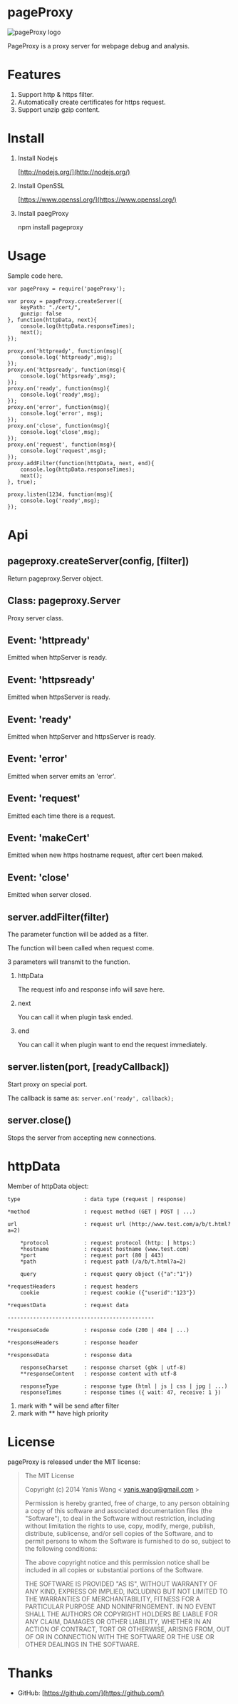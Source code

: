 pageProxy
=======================

![pageProxy logo](https://raw.github.com/yaniswang/pageProxy/master/logo.png)

PageProxy is a proxy server for webpage debug and analysis.

Features
=======================

1. Support http & https filter.
2. Automatically create certificates for https request.
3. Support unzip gzip content.

Install
=======================

1. Install Nodejs
    
    [http://nodejs.org/](http://nodejs.org/)

3. Install OpenSSL

    [https://www.openssl.org/](https://www.openssl.org/)

2. Install paegProxy

    npm install pageproxy

Usage
=======================

Sample code here.

    var pageProxy = require('pageProxy');

    var proxy = pageProxy.createServer({
        keyPath: "./cert/",
        gunzip: false
    }, function(httpData, next){
        console.log(httpData.responseTimes);
        next();
    });

    proxy.on('httpready', function(msg){
        console.log('httpready',msg);
    });
    proxy.on('httpsready', function(msg){
        console.log('httpsready',msg);
    });
    proxy.on('ready', function(msg){
        console.log('ready',msg);
    });
    proxy.on('error', function(msg){
        console.log('error', msg);
    });
    proxy.on('close', function(msg){
        console.log('close',msg);
    });
    proxy.on('request', function(msg){
        console.log('request',msg);
    });
    proxy.addFilter(function(httpData, next, end){
        console.log(httpData.responseTimes);
        next();
    }, true);

    proxy.listen(1234, function(msg){
        console.log('ready',msg);
    });

Api
=======================

pageproxy.createServer(config, [filter])
-----------------------

Return pageproxy.Server object.

Class: pageproxy.Server
-----------------------

Proxy server class.

Event: 'httpready'
-----------------------

Emitted when httpServer is ready. 

Event: 'httpsready'
-----------------------

Emitted when httpsServer is ready. 

Event: 'ready'
-----------------------

Emitted when httpServer and httpsServer is ready. 

Event: 'error'
-----------------------

Emitted when server emits an 'error'.

Event: 'request'
-----------------------

Emitted each time there is a request. 

Event: 'makeCert'
-----------------------

Emitted when new https hostname request, after cert been maked. 

Event: 'close'
-----------------------

Emitted when server closed. 

server.addFilter(filter)
-----------------------

The parameter function will be added as a filter.

The function will been called when request come.

3 parameters will transmit to the function.

1. httpData

    The request info and response info will save here.

2. next

    You can call it when plugin task ended.

3. end

    You can call it when plugin want to end the request immediately.

server.listen(port, [readyCallback])
-----------------------

Start proxy on special port.

The callback is same as: `server.on('ready', callback);`

server.close()
-----------------------

Stops the server from accepting new connections. 

httpData
=======================

Member of httpData object:

    type                    : data type (request | response)

    *method                 : request method (GET | POST | ...)

    url                     : request url (http://www.test.com/a/b/t.html?a=2)

        *protocol           : request protocol (http: | https:)
        *hostname           : request hostname (www.test.com)
        *port               : request port (80 | 443)
        *path               : request path (/a/b/t.html?a=2)
        
        query               : request query object ({"a":"1"})

    *requestHeaders         : request headers
        cookie              : request cookie ({"userid":"123"})

    *requestData            : request data

    ----------------------------------------------

    *responseCode           : response code (200 | 404 | ...)

    *responseHeaders        : response header

    *responseData           : response data
        
        responseCharset     : response charset (gbk | utf-8)
        **responseContent   : response content with utf-8

        responseType        : response type (html | js | css | jpg | ...)
        responseTimes       : response times ({ wait: 47, receive: 1 })

1. mark with * will be send after filter
2. mark with ** have high priority

License
================

pageProxy is released under the MIT license:

> The MIT License
>
> Copyright (c) 2014 Yanis Wang \< yanis.wang@gmail.com \>
>
> Permission is hereby granted, free of charge, to any person obtaining a copy
> of this software and associated documentation files (the "Software"), to deal
> in the Software without restriction, including without limitation the rights
> to use, copy, modify, merge, publish, distribute, sublicense, and/or sell
> copies of the Software, and to permit persons to whom the Software is
> furnished to do so, subject to the following conditions:
>
> The above copyright notice and this permission notice shall be included in
> all copies or substantial portions of the Software.
>
> THE SOFTWARE IS PROVIDED "AS IS", WITHOUT WARRANTY OF ANY KIND, EXPRESS OR
> IMPLIED, INCLUDING BUT NOT LIMITED TO THE WARRANTIES OF MERCHANTABILITY,
> FITNESS FOR A PARTICULAR PURPOSE AND NONINFRINGEMENT. IN NO EVENT SHALL THE
> AUTHORS OR COPYRIGHT HOLDERS BE LIABLE FOR ANY CLAIM, DAMAGES OR OTHER
> LIABILITY, WHETHER IN AN ACTION OF CONTRACT, TORT OR OTHERWISE, ARISING FROM,
> OUT OF OR IN CONNECTION WITH THE SOFTWARE OR THE USE OR OTHER DEALINGS IN
> THE SOFTWARE.

Thanks
================

* GitHub: [https://github.com/](https://github.com/)